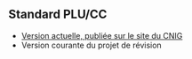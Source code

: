 ## Standard PLU/CC

- [Version actuelle, publiée sur le site du CNIG](https://cnig.gouv.fr/ressources-dematerialisation-documents-d-urbanisme-a2732.html)
- Version courante du projet de révision
